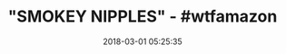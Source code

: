---
title: '"SMOKEY NIPPLES" - #wtfamazon'
name: >-
  Beauty Maid Red Porcelain Ceramic Incense Burner Backflow Cone Sticks Holder
  Artwork Home Décor Craftwork Figurine
date: '2018-03-01 05:25:35'
buy_now: >-
  https://www.amazon.com/Porcelain-Ceramic-Backflow-Craftwork-Figurine/dp/B074V17CMZ?SubscriptionId=AKIAIA5RBQIWQVTCUEUQ&tag=coldcutdeals-20&linkCode=xm2&camp=2025&creative=165953&creativeASIN=B074V17CMZ
description_markdown: >+
  Beauty Maid Red Porcelain Ceramic Incense Burner Backflow Cone Sticks Holder
  Artwork Home Décor Craftwork Figurine

    - Package include: 1 incense burner & 1 pedestal & 10 backflow incense cones

    - Material: Ceramic, Handmade

    - Collection: Exquisite gifts & Beautiful Home Decor

    - Application scope: Living room, bedroom, study, office, meditation room, yoga room, hotel, library,etc

    - Product Dimension: 5 * 3.8 * 2.8 INCH

tweet_id_str: '969081193319759874'
price: $21.00
you_save: ''
asin: B074V17CMZ
image: 'https://images-na.ssl-images-amazon.com/images/I/41HXdzEzATL.jpg'

---